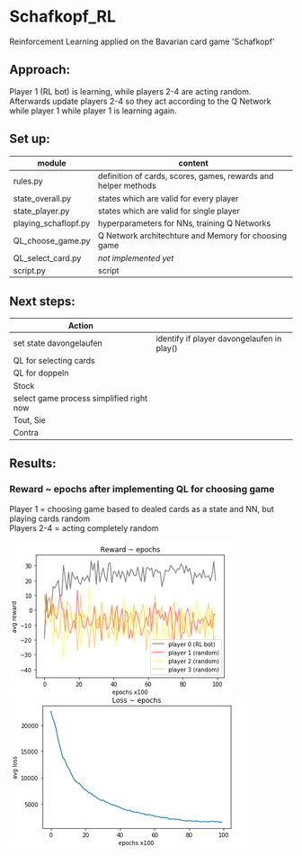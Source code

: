 # Schafkopf_RL
Reinforcement Learning applied on the Bavarian card game 'Schafkopf'

## Approach:
Player 1 (RL bot) is learning, while players 2-4 are acting random. Afterwards update players 2-4 so they act according to the Q Network while player 1 while player 1 is learning again.

## Set up:
| module               | content                                                          | 
| -------------------- |------------------------------------------------------------------|
| rules.py             | definition of cards, scores, games, rewards and helper methods   |
| state_overall.py     | states which are valid for every player                          |
| state_player.py      | states which are valid for single player                         |
| playing_schaflopf.py | hyperparameters for NNs, training Q Networks                     |
| QL_choose_game.py    | Q Network architechture and Memory for choosing game             |
| QL_select_card.py    | *not implemented yet*                                            |
| script.py            | script                                                           |

## Next steps:
| Action                                     |                                                |
| -------------------------------------------|------------------------------------------------|
| set state davongelaufen                    | identify if player davongelaufen in play()     |
| QL for selecting cards                     |                                                |
| QL for doppeln                             |                                                |
| Stock                                      |                                                |
| select game process simplified right now   |                                                |
| Tout, Sie                                  |                                                |
| Contra                                     |                                                |

## Results:
### Reward ~ epochs after implementing QL for choosing game
Player 1 = choosing game based to dealed cards as a state and NN, but playing cards random  
Players 2-4 = acting completely random 


![Reward ~ Epochs](plots/reward_epochs_select_game.PNG)
![Loss ~ Epochs](plots/loss_epochs_select_game.PNG)

